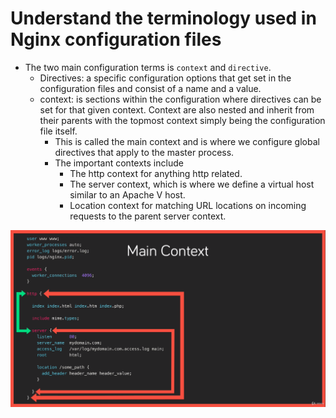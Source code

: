 #  Understand the terminology used in Nginx configuration files

- The two main configuration terms is `context` and `directive`.
    - Directives: a specific configuration options that get set in the configuration files and consist of a name and a value.
    - context: is sections within the configuration where directives can be set for that given context. Context are also nested and inherit from their parents with the topmost context simply being the configuration file itself.
        - This is called the main context and is where we configure global directives that apply to the master process.
        - The important contexts include 
            - The http context for anything http related.
            - The server context, which is where we define a virtual host similar to an Apache V host.
            - Location context for matching URL locations on incoming requests to the parent server context.

![alt text](./images/6.png)
